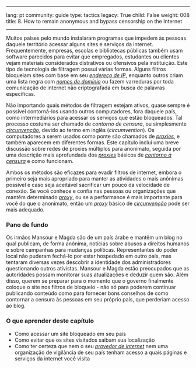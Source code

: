 

---

lang: pt
community: guide
type: tactics
legacy: True
child: False
weight: 008
title:  8. How to remain anonymous and bypass censorship on the Internet

---

Muitos países pelo mundo instalaram programas que impedem às pessoas daquele território acessar alguns sites e serviços da internet. Frequentemente, empresas, escolas e bibliotecas públicas também usam software parecidos para evitar que empregados, estudantes ou clientes vejam materiais considerados distrativos ou ofensivos pela instituição. Este tipo de tecnologia de filtragem possui várias formas. Alguns filtros bloqueiam sites com base em seu [*endereço de IP*](/pt/glossary#IP_address), enquanto outros criam uma lista negra com [*nomes de domínio*](/pt/glossary#Domain_name) ou fazem varreduras por toda comunicação de internet não criptografada em busca de palavras específicas.

Não importando quais métodos de filtragem estejam ativos, quase sempre é possível contorná-los usando outros computadores, fora daquele país, como intermediários para acessar os serviços que estão bloqueados. Tal processo costuma ser chamado de *contorno de censura*, ou simplesmente [*circunvenção*](/pt/glossary#Circumvention), devido ao termo em inglês (*circumvention*). Os computadores a serem usados como ponte são chamados de [*proxies*](/pt/glossary#Proxy), e também aparecem em diferentes formas. Este capítulo inclui uma breve discussão sobre redes de proxies múltiplos para anonimato, seguida por uma descrição mais aprofundada dos [*proxies*](/pt/glossary#Proxy) básicos de [*contorno à censura*](/pt/glossary#Circumvention) e como funcionam.

Ambos os métodos são eficazes para evadir filtros de internet, embora o primeiro seja mais apropriado para manter as atividades o mais anônimas possível e caso seja aceitável sacrificar um pouco da velocidade de conexão. Se você conhece e confia nas pessoas ou organizações que mantêm determinado [*proxy*](/pt/glossary#Proxy), ou se a performance é mais importante para você do que o anonimato, então um [*proxy*](/pt/glossary#Proxy) básico de [*circunvenção*](/pt/glossary#Circumvention) pode ser mais adequado.

### Pano de fundo ###

<div class="background" markdown="1">
Os irmãos Mansour e Magda são de um país árabe e mantêm um blog no qual publicam, de forma anônima, notícias sobre abusos a direitos humanos e sobre campanhas para mudanças políticas. Representantes do poder local não puderam fechá-lo por estar hospedado em outro país, mas tentaram diversas vezes descobrir a identidade dos administradores questionando outros ativistas. Mansour e Magda estão preocupados que as autoridades possam monitorar suas atualizações e deduzir quem são. Além disso, querem se preparar para o momento que o governo finalmente coloque o site nos filtros de bloqueio - não só para poderem continuar publicando conteúdo como para fornecer bons conselhos de como contornar a censura às pessoas em seu próprio país, que perderiam acesso ao blog.
</div>

### O que aprender deste capítulo ###

  * Como acessar um site bloqueado em seu país
  * Como evitar que os sites visitados saibam sua localização
  * Como ter certeza que nem o seu [*provedor de internet*](/pt/glossary#ISP) nem uma organização de vigilância de seu país tenham acesso a quais páginas e serviços da internet você visita

